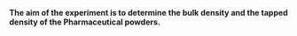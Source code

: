 **The aim of the experiment is to determine the bulk density and the tapped density of the Pharmaceutical powders.**
